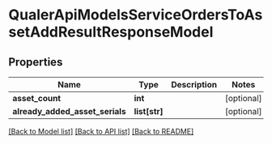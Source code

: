 # QualerApiModelsServiceOrdersToAssetAddResultResponseModel

## Properties
Name | Type | Description | Notes
------------ | ------------- | ------------- | -------------
**asset_count** | **int** |  | [optional] 
**already_added_asset_serials** | **list[str]** |  | [optional] 

[[Back to Model list]](../README.md#documentation-for-models) [[Back to API list]](../README.md#documentation-for-api-endpoints) [[Back to README]](../README.md)


